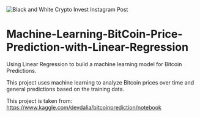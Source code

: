 ![Black and White Crypto Invest Instagram Post](https://user-images.githubusercontent.com/93561950/155003922-73c1c19f-5898-454d-98c4-1cc95d12f436.png)


# Machine-Learning-BitCoin-Price-Prediction-with-Linear-Regression
Using Linear Regression to build a machine learning model for Bitcoin Predictions.

This project uses machine learning to analyze Bitcoin prices over time and general predictions based on the training data.  

This project is taken from: https://www.kaggle.com/devdalia/bitcoinprediction/notebook
